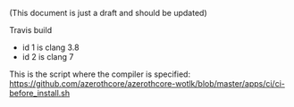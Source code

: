 (This document is just a draft and should be updated)

Travis build 
- id 1 is clang 3.8
- id 2 is clang 7

This is the script where the compiler is specified: 
https://github.com/azerothcore/azerothcore-wotlk/blob/master/apps/ci/ci-before_install.sh

